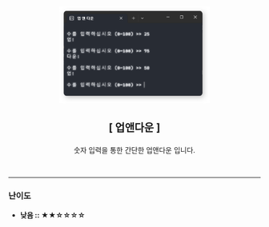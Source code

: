 
<p align='center'>
    <img src='../../image/upanddown-screenshot.png' width='300'>
</p>

## <p align='center'>**[ 업앤다운 ]**</p>
<p align='center'>숫자 입력을 통한 간단한 업앤다운 입니다.</p>

<br>

---

### **난이도**
* **낮음 :: ★★☆☆☆☆**